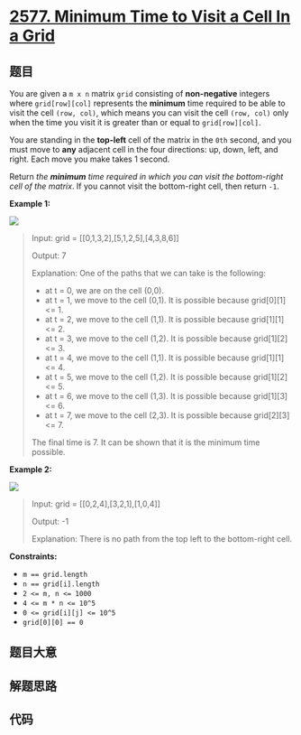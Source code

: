 # [2577. Minimum Time to Visit a Cell In a Grid](https://leetcode.com/problems/minimum-time-to-visit-a-cell-in-a-grid/)

## 题目

You are given a `m x n` matrix `grid` consisting of **non-negative** integers
where `grid[row][col]` represents the **minimum** time required to be able to
visit the cell `(row, col)`, which means you can visit the cell `(row, col)`
only when the time you visit it is greater than or equal to `grid[row][col]`.

You are standing in the **top-left** cell of the matrix in the `0th` second,
and you must move to **any** adjacent cell in the four directions: up, down,
left, and right. Each move you make takes 1 second.

Return _the **minimum** time required in which you can visit the bottom-right
cell of the matrix_. If you cannot visit the bottom-right cell, then return
`-1`.

**Example 1:**

![](https://assets.leetcode.com/uploads/2023/02/14/yetgriddrawio-8.png)

> Input: grid = [[0,1,3,2],[5,1,2,5],[4,3,8,6]]
>
> Output: 7
>
> Explanation: One of the paths that we can take is the following:
>
> - at t = 0, we are on the cell (0,0).
> - at t = 1, we move to the cell (0,1). It is possible because grid[0][1] <= 1.
> - at t = 2, we move to the cell (1,1). It is possible because grid[1][1] <= 2.
> - at t = 3, we move to the cell (1,2). It is possible because grid[1][2] <= 3.
> - at t = 4, we move to the cell (1,1). It is possible because grid[1][1] <= 4.
> - at t = 5, we move to the cell (1,2). It is possible because grid[1][2] <= 5.
> - at t = 6, we move to the cell (1,3). It is possible because grid[1][3] <= 6.
> - at t = 7, we move to the cell (2,3). It is possible because grid[2][3] <= 7.
>
> The final time is 7. It can be shown that it is the minimum time possible.

**Example 2:**

![](https://assets.leetcode.com/uploads/2023/02/14/yetgriddrawio-9.png)

> Input: grid = [[0,2,4],[3,2,1],[1,0,4]]
>
> Output: -1
>
> Explanation: There is no path from the top left to the bottom-right cell.

**Constraints:**

- `m == grid.length`
- `n == grid[i].length`
- `2 <= m, n <= 1000`
- `4 <= m * n <= 10^5`
- `0 <= grid[i][j] <= 10^5`
- `grid[0][0] == 0`

## 题目大意

## 解题思路

## 代码

```javascript

```
